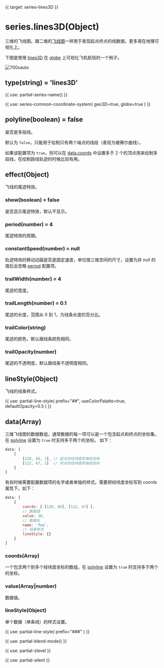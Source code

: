 {{ target: series-lines3D }}

# series.lines3D(Object)

三维的飞线图。跟二维的[飞线图](http://echarts.baidu.com/option.html#series-line)一样用于表现起点终点的线数据。更多用在地理可视化上。

下图是使用 [lines3D](~series-lines3D) 在 [globe](~globe) 上可视化飞机航班的一个例子。

![700xauto](~globe-airline.png)

## type(string) = 'lines3D'

{{ use: partial-series-name() }}

{{ use: series-common-coordinate-system(
    geo3D=true,
    globe=true
 ) }}

## polyline(boolean) = false
是否是多段线。

默认为 `false`，只能用于绘制只有两个端点的线段（表现为被赛尔曲线）。

如果该配置项为 `true`，则可以在 [data.coords](~series-lines3D.data.coords) 中设置多于 2 个的顶点用来绘制多段线，在绘制路线轨迹的时候比较有用。

## effect(Object)

飞线的尾迹特效。

### show(boolean) = false

是否显示尾迹特效，默认不显示。

### period(number) = 4

尾迹特效的周期。

### constantSpeed(number) = null

轨迹特效的移动动画是否是固定速度，单位按三维空间的尺寸，设置为非 null 的值后会忽略 [period](~series-lines3D.effect.period) 配置项。

### trailWidth(number) = 4

尾迹的宽度。

### trailLength(number) = 0.1

尾迹的长度，范围从 0 到 1，为线条长度的百分比。

### trailColor(string)

尾迹的颜色，默认跟线条颜色相同。

### trailOpacity(number)

尾迹的不透明度，默认跟线条不透明度相同。

## lineStyle(Object)
飞线的线条样式。

{{ use: partial-line-style(
    prefix="##",
    useColorPalatte=true,
    defaultOpacity=0.5
) }}

## data(Array)

三维飞线图的数据数组，通常数据的每一项可以是一个包含起点和终点的坐标集。在 [polyline](~series-lines3D.polyline) 设置为 `true` 时支持多于两个的坐标。
如下：

```js
data: [
    [
        [120, 66, 1], // 起点的经纬度和海拔坐标
        [122, 67, 2]  // 终点的经纬度和海拔坐标
    ]
]
```

有些时候需要配置数据项的名字或者单独的样式。需要把经纬度坐标写到 coords 属性下。如下：

```js
data: [
    {
        coords: [ [120, 66], [122, 67] ],
        // 数据值
        value: 10,
        // 数据名
        name: 'foo',
        // 线条样式
        lineStyle: {}
    }
]
```

### coords(Array)

一个包含两个到多个经纬度坐标的数组。在 [polyline](~series-lines3D.polyline) 设置为 `true` 时支持多于两个的坐标。

### value(Array|number)

数据值。

### lineStyle(Object)

单个数据（单条线）的样式设置。

{{ use: partial-line-style(
    prefix="###"
) }}


{{ use: partial-blend-mode() }}

{{ use: partial-zlevel }}

{{ use: partial-silent }}